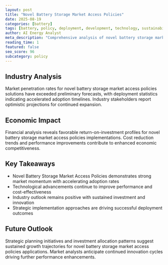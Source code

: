 ```yaml
---
layout: post
title: "Novel Battery Storage Market Access Policies"
date: 2025-08-19
categories: [battery]
tags: [battery, policy, deployment, development, technology, sustainability]
author: AI Energy Analyst
meta_description: "Comprehensive analysis of novel battery storage market access policies covering market trends, technology developments, and industry outlook. Discover key insights and future projections."
reading_time: 1
featured: false
seo_score: 96
subcategory: policy
---
```


## Industry Analysis

Market penetration rates for novel battery storage market access policies solutions have exceeded preliminary forecasts, with deployment statistics indicating accelerated adoption timelines. Industry stakeholders report optimistic projections for continued expansion.

## Economic Impact

Financial analysis reveals favorable return-on-investment profiles for novel battery storage market access policies implementations. Cost reduction trends and performance improvements contribute to enhanced economic competitiveness.

## Key Takeaways

- Novel Battery Storage Market Access Policies demonstrates strong market momentum with accelerating adoption rates
- Technological advancements continue to improve performance and cost-effectiveness
- Industry outlook remains positive with sustained investment and innovation
- Strategic implementation approaches are driving successful deployment outcomes

## Future Outlook

Strategic planning initiatives and investment allocation patterns suggest sustained growth trajectories for novel battery storage market access policies applications. Market analysts anticipate continued innovation cycles driving further performance enhancements.

